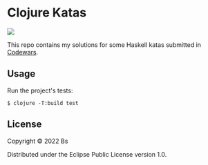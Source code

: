 # Clojure Katas

![](https://www.codewars.com/users/besterboris/badges/micro)

This repo contains my solutions for some Haskell katas submitted in [Codewars](https://www.codewars.com).

## Usage

Run the project's tests:

    $ clojure -T:build test

## License

Copyright © 2022 Bs

Distributed under the Eclipse Public License version 1.0.
